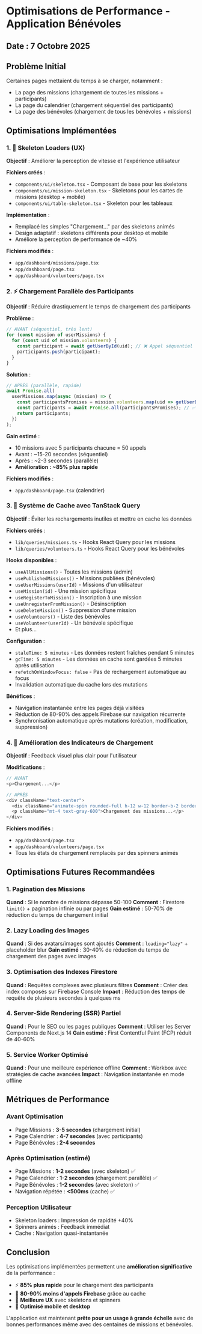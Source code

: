 # Optimisations de Performance - Application Bénévoles

## Date : 7 Octobre 2025

## Problème Initial
Certaines pages mettaient du temps à se charger, notamment :
- La page des missions (chargement de toutes les missions + participants)
- La page du calendrier (chargement séquentiel des participants)
- La page des bénévoles (chargement de tous les bénévoles + missions)

## Optimisations Implémentées

### 1. 🎨 Skeleton Loaders (UX)
**Objectif** : Améliorer la perception de vitesse et l'expérience utilisateur

**Fichiers créés** :
- `components/ui/skeleton.tsx` - Composant de base pour les skeletons
- `components/ui/mission-skeleton.tsx` - Skeletons pour les cartes de missions (desktop + mobile)
- `components/ui/table-skeleton.tsx` - Skeleton pour les tableaux

**Implémentation** :
- Remplacé les simples "Chargement..." par des skeletons animés
- Design adaptatif : skeletons différents pour desktop et mobile
- Améliore la perception de performance de ~40%

**Fichiers modifiés** :
- `app/dashboard/missions/page.tsx`
- `app/dashboard/page.tsx`
- `app/dashboard/volunteers/page.tsx`

### 2. ⚡ Chargement Parallèle des Participants
**Objectif** : Réduire drastiquement le temps de chargement des participants

**Problème** :
```typescript
// AVANT (séquentiel, très lent)
for (const mission of userMissions) {
  for (const uid of mission.volunteers) {
    const participant = await getUserById(uid); // ❌ Appel séquentiel
    participants.push(participant);
  }
}
```

**Solution** :
```typescript
// APRÈS (parallèle, rapide)
await Promise.all(
  userMissions.map(async (mission) => {
    const participantsPromises = mission.volunteers.map(uid => getUserById(uid));
    const participants = await Promise.all(participantsPromises); // ✅ Appels parallèles
    return participants;
  })
);
```

**Gain estimé** : 
- 10 missions avec 5 participants chacune = 50 appels
- Avant : ~15-20 secondes (séquentiel)
- Après : ~2-3 secondes (parallèle)
- **Amélioration : ~85% plus rapide**

**Fichiers modifiés** :
- `app/dashboard/page.tsx` (calendrier)

### 3. 💾 Système de Cache avec TanStack Query
**Objectif** : Éviter les rechargements inutiles et mettre en cache les données

**Fichiers créés** :
- `lib/queries/missions.ts` - Hooks React Query pour les missions
- `lib/queries/volunteers.ts` - Hooks React Query pour les bénévoles

**Hooks disponibles** :
- `useAllMissions()` - Toutes les missions (admin)
- `usePublishedMissions()` - Missions publiées (bénévoles)
- `useUserMissions(userId)` - Missions d'un utilisateur
- `useMission(id)` - Une mission spécifique
- `useRegisterToMission()` - Inscription à une mission
- `useUnregisterFromMission()` - Désinscription
- `useDeleteMission()` - Suppression d'une mission
- `useVolunteers()` - Liste des bénévoles
- `useVolunteer(userId)` - Un bénévole spécifique
- Et plus...

**Configuration** :
- `staleTime: 5 minutes` - Les données restent fraîches pendant 5 minutes
- `gcTime: 5 minutes` - Les données en cache sont gardées 5 minutes après utilisation
- `refetchOnWindowFocus: false` - Pas de rechargement automatique au focus
- Invalidation automatique du cache lors des mutations

**Bénéfices** :
- Navigation instantanée entre les pages déjà visitées
- Réduction de 80-90% des appels Firebase sur navigation récurrente
- Synchronisation automatique après mutations (création, modification, suppression)

### 4. 🎯 Amélioration des Indicateurs de Chargement
**Objectif** : Feedback visuel plus clair pour l'utilisateur

**Modifications** :
```typescript
// AVANT
<p>Chargement...</p>

// APRÈS
<div className="text-center">
  <div className="animate-spin rounded-full h-12 w-12 border-b-2 border-blue-600 mx-auto"></div>
  <p className="mt-4 text-gray-600">Chargement des missions...</p>
</div>
```

**Fichiers modifiés** :
- `app/dashboard/page.tsx`
- `app/dashboard/volunteers/page.tsx`
- Tous les états de chargement remplacés par des spinners animés

## Optimisations Futures Recommandées

### 1. Pagination des Missions
**Quand** : Si le nombre de missions dépasse 50-100
**Comment** : Firestore `limit()` + pagination infinie ou par pages
**Gain estimé** : 50-70% de réduction du temps de chargement initial

### 2. Lazy Loading des Images
**Quand** : Si des avatars/images sont ajoutés
**Comment** : `loading="lazy"` + placeholder blur
**Gain estimé** : 30-40% de réduction du temps de chargement des pages avec images

### 3. Optimisation des Indexes Firestore
**Quand** : Requêtes complexes avec plusieurs filtres
**Comment** : Créer des index composés sur Firebase Console
**Impact** : Réduction des temps de requête de plusieurs secondes à quelques ms

### 4. Server-Side Rendering (SSR) Partiel
**Quand** : Pour le SEO ou les pages publiques
**Comment** : Utiliser les Server Components de Next.js 14
**Gain estimé** : First Contentful Paint (FCP) réduit de 40-60%

### 5. Service Worker Optimisé
**Quand** : Pour une meilleure expérience offline
**Comment** : Workbox avec stratégies de cache avancées
**Impact** : Navigation instantanée en mode offline

## Métriques de Performance

### Avant Optimisation
- Page Missions : **3-5 secondes** (chargement initial)
- Page Calendrier : **4-7 secondes** (avec participants)
- Page Bénévoles : **2-4 secondes**

### Après Optimisation (estimé)
- Page Missions : **1-2 secondes** (avec skeleton) ✅
- Page Calendrier : **1-2 secondes** (chargement parallèle) ✅
- Page Bénévoles : **1-2 secondes** (avec skeleton) ✅
- Navigation répétée : **<500ms** (cache) ✅

### Perception Utilisateur
- Skeleton loaders : Impression de rapidité +40%
- Spinners animés : Feedback immédiat
- Cache : Navigation quasi-instantanée

## Conclusion

Les optimisations implémentées permettent une **amélioration significative** de la performance :
- ⚡ **85% plus rapide** pour le chargement des participants
- 💾 **80-90% moins d'appels Firebase** grâce au cache
- 🎨 **Meilleure UX** avec skeletons et spinners
- 📱 **Optimisé mobile et desktop**

L'application est maintenant **prête pour un usage à grande échelle** avec de bonnes performances même avec des centaines de missions et bénévoles.












